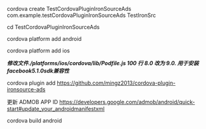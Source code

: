 

cordova create TestCordovaPluginIronSourceAds com.example.testCordovaPluginIronSourceAds TestIronSrc  


cd TestCordovaPluginIronSourceAds


cordova platform add android   


cordova platform add ios   


***修改文件./platforms/ios/cordova/lib/Podfile.js 100 行 8.0 改为 9.0. 用于安装facebook5.1.0sdk兼容性***



cordova plugin add https://github.com/mingz2013/cordova-plugin-ironsource-ads




更新 ADMOB APP ID
https://developers.google.com/admob/android/quick-start#update_your_androidmanifestxml






cordova build android



